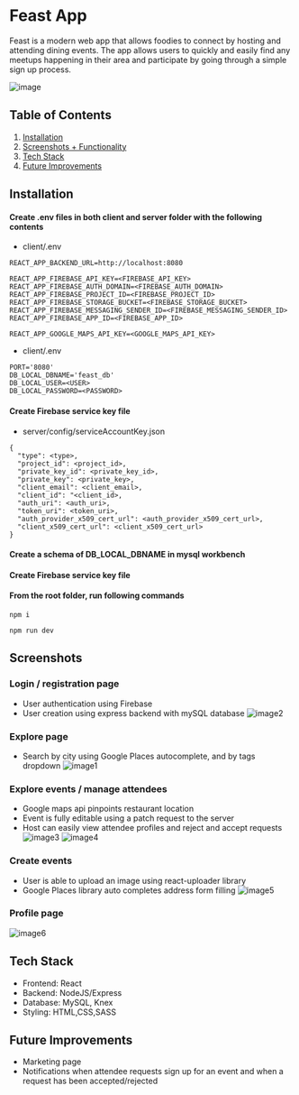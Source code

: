 # Feast App

Feast is a modern web app that allows foodies to connect by hosting and attending dining events. The app allows users to quickly and easily find any meetups happening in their area and participate by going through a simple sign up process.

![image](https://user-images.githubusercontent.com/107284019/208053991-e8fe663b-ec26-443a-b946-a565bd7aaec1.png)

## Table of Contents

1. [Installation](#installation)
2. [Screenshots + Functionality](#screenshots)
3. [Tech Stack](#tech-stack)
4. [Future Improvements](#future-improvements)

## Installation

#### Create .env files in both client and server folder with the following contents

- client/.env

```
REACT_APP_BACKEND_URL=http://localhost:8080

REACT_APP_FIREBASE_API_KEY=<FIREBASE_API_KEY>
REACT_APP_FIREBASE_AUTH_DOMAIN=<FIREBASE_AUTH_DOMAIN>
REACT_APP_FIREBASE_PROJECT_ID=<FIREBASE_PROJECT_ID>
REACT_APP_FIREBASE_STORAGE_BUCKET=<FIREBASE_STORAGE_BUCKET>
REACT_APP_FIREBASE_MESSAGING_SENDER_ID=<FIREBASE_MESSAGING_SENDER_ID>
REACT_APP_FIREBASE_APP_ID=<FIREBASE_APP_ID>

REACT_APP_GOOGLE_MAPS_API_KEY=<GOOGLE_MAPS_API_KEY>
```

- client/.env

```
PORT='8080'
DB_LOCAL_DBNAME='feast_db'
DB_LOCAL_USER=<USER>
DB_LOCAL_PASSWORD=<PASSWORD>
```

#### Create Firebase service key file

- server/config/serviceAccountKey.json

```
{
  "type": <type>,
  "project_id": <project_id>,
  "private_key_id": <private_key_id>,
  "private_key": <private_key>,
  "client_email": <client_email>,
  "client_id": "<client_id>,
  "auth_uri": <auth_uri>,
  "token_uri": <token_uri>,
  "auth_provider_x509_cert_url": <auth_provider_x509_cert_url>,
  "client_x509_cert_url": <client_x509_cert_url>
}
```

#### Create a schema of DB_LOCAL_DBNAME in mysql workbench

#### Create Firebase service key file

#### From the root folder, run following commands

```console
npm i

npm run dev
```

## Screenshots

### Login / registration page

- User authentication using Firebase
- User creation using express backend with mySQL database
  ![image2](https://user-images.githubusercontent.com/107284019/208055788-b5f7b62c-4b7c-42aa-8058-7c3912ac687c.png)

### Explore page

- Search by city using Google Places autocomplete, and by tags dropdown
  ![image1](https://user-images.githubusercontent.com/107284019/208053991-e8fe663b-ec26-443a-b946-a565bd7aaec1.png)

### Explore events / manage attendees

- Google maps api pinpoints restaurant location
- Event is fully editable using a patch request to the server
- Host can easily view attendee profiles and reject and accept requests
  ![image3](https://user-images.githubusercontent.com/107284019/208057665-18c5f62a-8bde-4474-8a34-6bf17663d0d5.png)
  ![image4](https://user-images.githubusercontent.com/107284019/208055827-460813b8-1ea4-4425-85ba-4b57630bdc19.png)

### Create events

- User is able to upload an image using react-uploader library
- Google Places library auto completes address form filling
  ![image5](https://user-images.githubusercontent.com/107284019/208055849-07ac4853-bba8-4614-a710-cdde766d4d09.png)

### Profile page

![image6](https://user-images.githubusercontent.com/107284019/208055861-e8e1f79c-d7e5-420a-a764-58a539035ceb.png)

## Tech Stack

- Frontend: React
- Backend: NodeJS/Express
- Database: MySQL, Knex
- Styling: HTML,CSS,SASS

## Future Improvements

- Marketing page
- Notifications when attendee requests sign up for an event and when a request has been accepted/rejected

